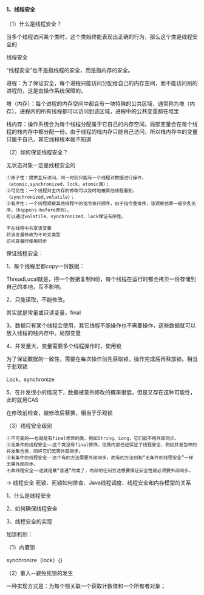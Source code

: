 #### 1、线程安全

（1）什么是线程安全？

当多个线程访问某个类时，这个类始终能表现出正确的行为，那么这个类是线程安全的



线程安全

“线程安全”也不是指线程的安全，而是指内存的安全。

进程：为了保证安全，每个进程只能访问分配给自己的内存空间，而不能访问别的进程的，这是由操作系统保障的。

堆（内存）：每个进程的内存空间中都会有一块特殊的公共区域，通常称为堆（内存）。进程内的所有线程都可以访问到该区域，进程中的公共变量都在堆里

栈内存：操作系统会为每个线程分配属于它自己的内存空间，局部变量会在每个线程的栈内存中都分配一份。由于线程的栈内存只能自己访问，所以栈内存中的变量只属于自己，其它线程根本就不知道



（2）如何保证线程安全？

无状态对象一定是线程安全的

```shell
①原子性：提供互斥访问，同一时刻只能有一个线程对数据进行操作，（atomic,synchronized，lock，atomic类）；
②可见性：一个线程对主内存的修改可以及时地被其他线程看到，（synchronized,volatile）；
③有序性：一个线程观察其他线程中的指令执行顺序，由于指令重排序，该观察结果一般杂乱无序，（happens-before原则）。
可以通过volatile、synchronized、lock保证有序性。

不在线程中共享该变量
将该变量修改为不可变类型
访问变量时使用同步
```

保证线程安全：

1、每个线程里都copy一份数据：

ThreadLocal就是，把一个数据复制N份，每个线程在运行时都会拷贝一份存储到自己的本地，互不影响。

2、只能读取，不能修改。

其实就是常量或只读变量，final

3、数据只有某个线程会使用，其它线程不能操作也不需要操作，这些数据就可以放入线程的栈内存中。局部变量

4、并发量大，变量需要多个线程操作时，使用锁

为了保证数据的一致性，需要在每次操作前先获取锁，操作完成后再释放锁。相当于悲观锁

Lock、synchronize

5、在并发很小的情况下，数据被意外修改的概率很低，但是又存在这种可能性，此时就用CAS

在修改前检查，被修改后替换，相当于乐观锁



（3）线程安全级别

```shell
①不可变的——也就是有final修饰的类，例如String、Long，它们就不用外部同步。
②无条件的线程安全——这个类没有final修饰，但其内部已经保证了线程安全，例如并发包中的并发集合类，同样它们无需外部同步。
③有条件的线程安全——这个有的方法需要外部同步，而有的方法则和“无条件的线程安全”一样无需外部同步。
④非线程安全——这就是最“普通”的类了，内部的任何方法想要保证安全性就必须要外部同步。
```





→ 线程安全
死锁、死锁如何排查、Java线程调度、线程安全和内存模型的关系



1、什么是线程安全

2、如何确保线程安全

3、线程安全的实现



加锁机制：

（1）内置锁

synchronize（lock）{}

（2）重入--避免死锁的发生

一种实现方式是：为每个锁关联一个获取计数值和一个所有者对象；